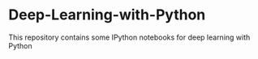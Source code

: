 # Deep-Learning-with-Python
This repository contains some IPython notebooks for deep learning with Python
